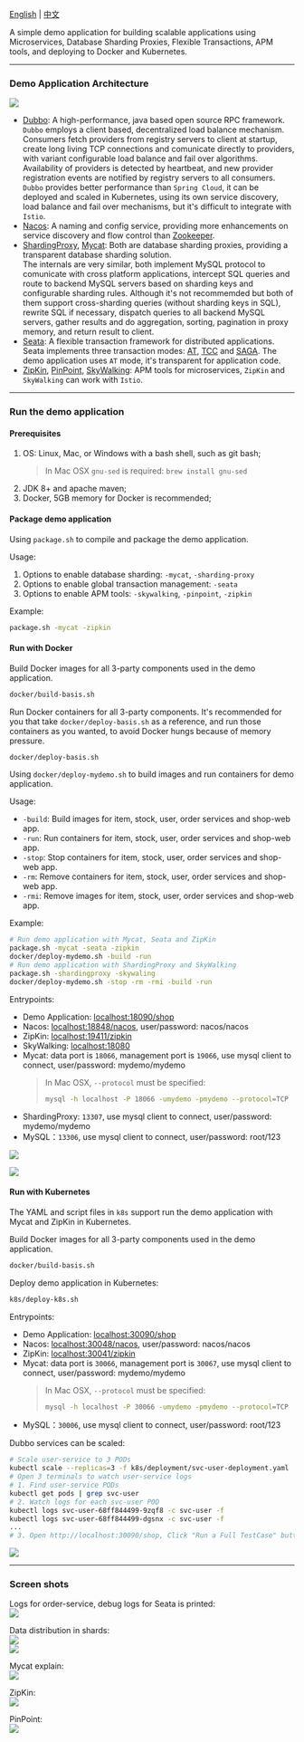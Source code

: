 [English](README.md) | [中文](README-cn.md)

A simple demo application for building scalable applications using Microservices, Database Sharding Proxies, Flexible Transactions, APM tools, and deploying to Docker and Kubernetes.

-------------------------------------------------------------------
### Demo Application Architecture
![](docs/images/architecture.png)

- [Dubbo](http://dubbo.apache.org/en-us/): A high-performance, java based open source RPC framework. <br />
  `Dubbo` employs a client based, decentralized load balance mechanism. Consumers fetch providers from registry servers to client at startup, create long living TCP connections and comunicate directly to providers, with variant configurable load balance and fail over algorithms. Availability of providers is detected by heartbeat, and new provider registration events are notified by registry servers to all consumers. <br />
  `Dubbo` provides better performance than `Spring Cloud`, it can be deployed and scaled in Kubernetes, using its own service discovery, load balance and fail over mechanisms, but it's difficult to integrate with `Istio`.
- [Nacos](https://github.com/alibaba/nacos): A naming and config service, providing more enhancements on service discovery and flow control than [Zookeeper](http://zookeeper.apache.org/).
- [ShardingProxy](http://shardingsphere.apache.org/), [Mycat](https://github.com/MyCATApache/Mycat-Server): Both are database sharding proxies, providing a transparent database sharding solution. <br />
  The internals are very similar, both implement MySQL protocol to comunicate with cross platform applications, intercept SQL queries and route to backend MySQL servers based on sharding keys and configurable sharding rules. Although it's not recommemded but both of them support cross-sharding queries (without sharding keys in SQL), rewrite SQL if necessary, dispatch queries to all backend MySQL servers, gather results and do aggregation, sorting, pagination in proxy memory, and return result to client.
- [Seata](https://github.com/seata/seata): A flexible transaction framework for distributed applications. <br />
  Seata implements three transaction modes: [AT](https://seata.io/en-us/docs/dev/mode/at-mode.html), [TCC](https://seata.io/en-us/docs/dev/mode/tcc-mode.html) and [SAGA](https://seata.io/en-us/docs/dev/mode/saga-mode.html). The demo application uses `AT` mode, it's transparent for application code.
- [ZipKin](https://zipkin.io/), [PinPoint](https://github.com/naver/pinpoint), [SkyWalking](https://skywalking.apache.org/): APM tools for microservices, `ZipKin` and `SkyWalking` can work with `Istio`.

-------------------------------------------------------------------
### Run the demo application
#### Prerequisites
1. OS: Linux, Mac, or Windows with a bash shell, such as git bash;
   > In Mac OSX `gnu-sed` is required: `brew install gnu-sed`
2. JDK 8+ and apache maven;
3. Docker, 5GB memory for Docker is recommended;

#### Package demo application
Using `package.sh` to compile and package the demo application. 

Usage: 
1. Options to enable database sharding: `-mycat`, `-sharding-proxy`
2. Options to enable global transaction management: `-seata`
3. Options to enable APM tools: `-skywalking`, `-pinpoint`, `-zipkin`

Example:
```sh
package.sh -mycat -zipkin
```

#### Run with Docker
Build Docker images for all 3-party components used in the demo application.
```sh
docker/build-basis.sh
```

Run Docker containers for all 3-party components. It's recommended for you that take `docker/deploy-basis.sh` as a reference, 
and run those containers as you wanted, to avoid Docker hungs because of memory pressure.
```sh 
docker/deploy-basis.sh
```

Using `docker/deploy-mydemo.sh` to build images and run containers for demo application.

Usage:
- `-build`: Build images for item, stock, user, order services and shop-web app.
- `-run`: Run containers for item, stock, user, order services and shop-web app.
- `-stop`: Stop containers for item, stock, user, order services and shop-web app.
- `-rm`: Remove containers for item, stock, user, order services and shop-web app.
- `-rmi`: Remove images for item, stock, user, order services and shop-web app.

Example:
```sh
# Run demo application with Mycat, Seata and ZipKin
package.sh -mycat -seata -zipkin
docker/deploy-mydemo.sh -build -run
# Run demo application with ShardingProxy and SkyWalking
package.sh -shardingproxy -skywaling
docker/deploy-mydemo.sh -stop -rm -rmi -build -run
```

Entrypoints:
- Demo Application: [localhost:18090/shop](http://localhost:18090/shop)
- Nacos: [localhost:18848/nacos](http://localhost:18848/nacos), user/password: nacos/nacos
- ZipKin: [localhost:19411/zipkin](http://localhost:19411/zipkin/)
- SkyWalking: [localhost:18080](http://localhost:18080/)
- Mycat: data port is `18066`, management port is `19066`, use mysql client to connect, user/password: mydemo/mydemo
  > In Mac OSX, `--protocol` must be specified: 
  > ```sh
  > mysql -h localhost -P 18066 -umydemo -pmydemo --protocol=TCP
  > ```
- ShardingProxy: `13307`, use mysql client to connect, user/password: mydemo/mydemo
- MySQL：`13306`, use mysql client to connect, user/password: root/123

![](docs/images/docker-containers.png)

![](docs/images/docker-stats.png)

#### Run with Kubernetes
The YAML and script files in `k8s` support run the demo application with Mycat and ZipKin in Kubernetes.

Build Docker images for all 3-party components used in the demo application.
```sh
docker/build-basis.sh
```

Deploy demo application in Kubernetes:
```sh
k8s/deploy-k8s.sh
```

Entrypoints:
- Demo Application: [localhost:30090/shop](http://localhost:30090/shop)
- Nacos: [localhost:30048/nacos](http://localhost:30048/nacos), user/password: nacos/nacos
- ZipKin: [localhost:30041/zipkin](http://localhost:30041/zipkin/)
- Mycat: data port is `30066`, management port is `30067`, use mysql client to connect, user/password: mydemo/mydemo
  > In Mac OSX, `--protocol` must be specified: 
  > ```sh
  > mysql -h localhost -P 30066 -umydemo -pmydemo --protocol=TCP
  > ```
- MySQL：`30006`, use mysql client to connect, user/password: root/123

Dubbo services can be scaled:
```sh
# Scale user-service to 3 PODs
kubectl scale --replicas=3 -f k8s/deployment/svc-user-deployment.yaml
# Open 3 terminals to watch user-service logs
# 1. Find user-service PODs
kubectl get pods | grep svc-user
# 2. Watch logs for each svc-user POD
kubectl logs svc-user-68ff844499-9zqf8 -c svc-user -f
kubectl logs svc-user-68ff844499-dgsnx -c svc-user -f
...
# 3. Open http://localhost:30090/shop, Click "Run a Full TestCase" button and watch which user-service instance is used.
```

![](docs/images/kubernetes-overview.png)

-------------------------------------------------------------------
### Screen shots
Logs for order-service, debug logs for Seata is printed:<br />
![](docs/images/order-service-out.png)

Data distribution in shards:<br />
![](docs/images/db-sharding-1.png)<br />
![](docs/images/db-sharding-2.png)

Mycat explain:<br />
![](docs/images/mycat-explain.png)

ZipKin:<br />
![](https://richie-leo.github.io/ydres/img/10/120/1013/screen-trace-detail-sql.png)

PinPoint:<br />
![](https://richie-leo.github.io/ydres/img/10/120/1012/pinpoint-screen-trace-mixed-view.png)